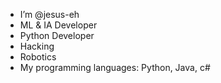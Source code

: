 - I’m @jesus-eh
- ML & IA Developer
- Python Developer
- Hacking
- Robotics
- My programming languages: Python, Java, c#

<!---
jesus-eh/jesus-eh is a ✨ special ✨ repository because its `README.md` (this file) appears on your GitHub profile.
You can click the Preview link to take a look at your changes.
--->
